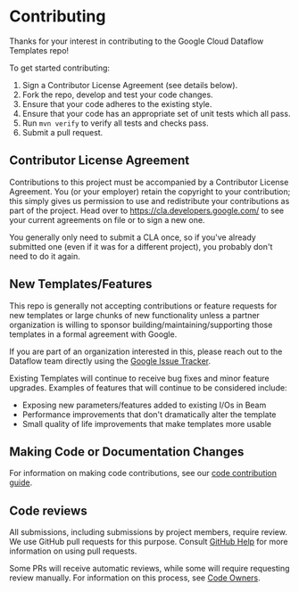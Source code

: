 # Contributing

Thanks for your interest in contributing to the Google Cloud Dataflow Templates
repo!

To get started contributing:

1. Sign a Contributor License Agreement (see details below).
1. Fork the repo, develop and test your code changes.
1. Ensure that your code adheres to the existing style.
1. Ensure that your code has an appropriate set of unit tests which all pass.
1. Run `mvn verify` to verify all tests and checks pass.
1. Submit a pull request.

## Contributor License Agreement

Contributions to this project must be accompanied by a Contributor License
Agreement. You (or your employer) retain the copyright to your contribution;
this simply gives us permission to use and redistribute your contributions as
part of the project. Head over to <https://cla.developers.google.com/> to see
your current agreements on file or to sign a new one.

You generally only need to submit a CLA once, so if you've already submitted one
(even if it was for a different project), you probably don't need to do it
again.

## New Templates/Features

This repo is generally not accepting contributions or feature requests for new
templates or large chunks of new functionality unless a partner organization is
willing to sponsor building/maintaining/supporting those templates in a formal
agreement with Google.

If you are part of an organization interested in this, please reach out to
the Dataflow team directly using the [Google Issue Tracker](https://issuetracker.google.com/issues/new?component=187168&template=0).

Existing Templates will continue to receive bug fixes and minor feature upgrades.
Examples of features that will continue to be considered include:

- Exposing new parameters/features added to existing I/Os in Beam
- Performance improvements that don't dramatically alter the template
- Small quality of life improvements that make templates more usable

## Making Code or Documentation Changes

For information on making code contributions, see our
[code contribution guide](./contributor-docs/code-contributions.md).

## Code reviews

All submissions, including submissions by project members, require review. We
use GitHub pull requests for this purpose. Consult
[GitHub Help](https://help.github.com/articles/about-pull-requests/) for more
information on using pull requests.

Some PRs will receive automatic reviews, while some will require requesting
review manually. For information on this process, see
[Code Owners](./contributor-docs/code-owners.md).

